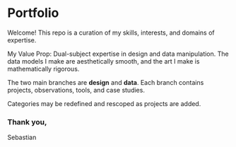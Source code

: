# **Portfolio**

Welcome! This repo is a curation of my skills, interests, and domains of expertise.

My Value Prop: Dual-subject expertise in design and data manipulation. The data models I make are aesthetically smooth, and the art I make is mathematically rigorous.

The two main branches are **design** and **data**. Each branch contains projects, observations, tools, and case studies.

Categories may be redefined and rescoped as projects are added.

### Thank you,
Sebastian
